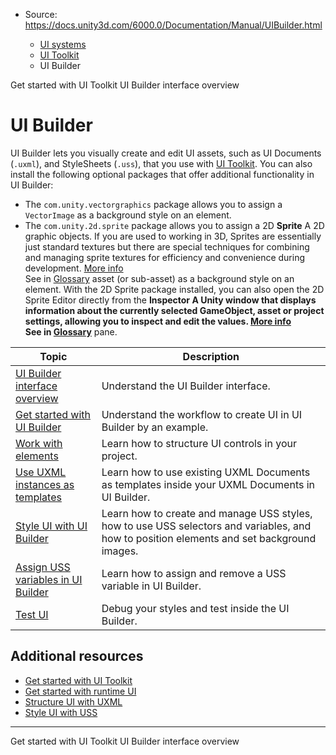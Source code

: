 * Source: https://docs.unity3d.com/6000.0/Documentation/Manual/UIBuilder.html

  * [UI systems](https://docs.unity3d.com/6000.0/Documentation/Manual/UIToolkits.html)
  * [UI Toolkit](https://docs.unity3d.com/6000.0/Documentation/Manual/UIElements.html)
  * UI Builder


[](https://docs.unity3d.com/6000.0/Documentation/Manual/UIE-simple-ui-toolkit-workflow.html)
Get started with UI Toolkit
[](https://docs.unity3d.com/6000.0/Documentation/Manual/UIB-interface-overview.html)
UI Builder interface overview
# UI Builder
UI Builder lets you visually create and edit UI assets, such as UI Documents (`.uxml`), and StyleSheets (`.uss`), that you use with [UI Toolkit](https://docs.unity3d.com/6000.0/Documentation/Manual/UIElements.html).
You can also install the following optional packages that offer additional functionality in UI Builder:
  * The `com.unity.vectorgraphics` package allows you to assign a `VectorImage` as a background style on an element.
  * The `com.unity.2d.sprite` package allows you to assign a 2D **Sprite** A 2D graphic objects. If you are used to working in 3D, Sprites are essentially just standard textures but there are special techniques for combining and managing sprite textures for efficiency and convenience during development. [More info](https://docs.unity3d.com/6000.0/Documentation/Manual/sprite/sprite-landing.html)  
See in [Glossary](https://docs.unity3d.com/6000.0/Documentation/Manual/Glossary.html#Sprite) asset (or sub-asset) as a background style on an element. With the 2D Sprite package installed, you can also open the 2D Sprite Editor directly from the ****Inspector** A Unity window that displays information about the currently selected GameObject, asset or project settings, allowing you to inspect and edit the values. [More info](https://docs.unity3d.com/6000.0/Documentation/Manual/UsingTheInspector.html)  
See in [Glossary](https://docs.unity3d.com/6000.0/Documentation/Manual/Glossary.html#Inspector)** pane.

**Topic** | **Description**  
---|---  
[UI Builder interface overview](https://docs.unity3d.com/6000.0/Documentation/Manual/UIB-interface-overview.html) | Understand the UI Builder interface.  
[Get started with UI Builder](https://docs.unity3d.com/6000.0/Documentation/Manual/UIB-getting-started.html) | Understand the workflow to create UI in UI Builder by an example.  
[Work with elements](https://docs.unity3d.com/6000.0/Documentation/Manual/UIB-structuring-ui-elements.html) | Learn how to structure UI controls in your project.  
[Use UXML instances as templates](https://docs.unity3d.com/6000.0/Documentation/Manual/UIB-structuring-ui-templates.html) | Learn how to use existing UXML Documents as templates inside your UXML Documents in UI Builder.  
[Style UI with UI Builder](https://docs.unity3d.com/6000.0/Documentation/Manual/UIB-styling-ui-using-uss-selectors.html) | Learn how to create and manage USS styles, how to use USS selectors and variables, and how to position elements and set background images.  
[Assign USS variables in UI Builder](https://docs.unity3d.com/6000.0/Documentation/Manual/UIB-styling-ui-using-uss-variables.html) | Learn how to assign and remove a USS variable in UI Builder.  
[Test UI](https://docs.unity3d.com/6000.0/Documentation/Manual/UIB-testing-ui.html) | Debug your styles and test inside the UI Builder.  
## Additional resources
  * [Get started with UI Toolkit](https://docs.unity3d.com/6000.0/Documentation/Manual/UIE-simple-ui-toolkit-workflow.html)
  * [Get started with runtime UI](https://docs.unity3d.com/6000.0/Documentation/Manual/UIE-get-started-with-runtime-ui.html)
  * [Structure UI with UXML](https://docs.unity3d.com/6000.0/Documentation/Manual/UIE-UXML.html)
  * [Style UI with USS](https://docs.unity3d.com/6000.0/Documentation/Manual/UIE-USS.html)


* * *
[](https://docs.unity3d.com/6000.0/Documentation/Manual/UIE-simple-ui-toolkit-workflow.html)
Get started with UI Toolkit
[](https://docs.unity3d.com/6000.0/Documentation/Manual/UIB-interface-overview.html)
UI Builder interface overview
